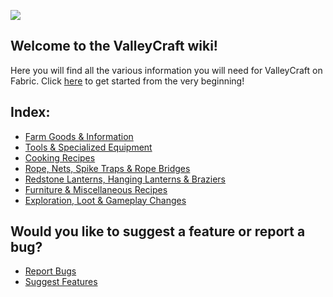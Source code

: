 ![](https://github.com/l1nkl3/ValleyCraft/blob/gh-pages/wiki-images/banner_alt.png)

## Welcome to the ValleyCraft wiki!

Here you will find all the various information you will need for ValleyCraft on Fabric. Click [here](https://github.com/l1nkl3/ValleyCraft/blob/gh-pages/docs/tools.md) to get started from the very beginning!

## Index:

* [Farm Goods & Information](https://github.com/l1nkl3/ValleyCraft/blob/gh-pages/docs/farm_goods.md)
* [Tools & Specialized Equipment](https://github.com/l1nkl3/ValleyCraft/blob/gh-pages/docs/tools.md)
* [Cooking Recipes](https://github.com/l1nkl3/ValleyCraft/blob/gh-pages/docs/cook.md)
* [Rope, Nets, Spike Traps & Rope Bridges](https://github.com/l1nkl3/ValleyCraft/blob/gh-pages/docs/bridges.md)
* [Redstone Lanterns, Hanging Lanterns & Braziers](https://github.com/l1nkl3/ValleyCraft/blob/gh-pages/docs/lights.md)
* [Furniture & Miscellaneous Recipes](https://github.com/l1nkl3/ValleyCraft/blob/gh-pages/docs/misc.md)
* [Exploration, Loot & Gameplay Changes](https://github.com/l1nkl3/ValleyCraft/blob/gh-pages/docs/loot.md)

## Would you like to suggest a feature or report a bug?
* [Report Bugs](https://docs.google.com/forms/d/1S_4cj_lOQYHhpOkUtYO4aLKt_djE2MYwI45i03fNmrc/prefill)
* [Suggest Features](https://docs.google.com/forms/d/1_sepGtRtqZb3-ViJBneQrDf5R0ZT0G_KwHdOn8xRmpo/prefill)
